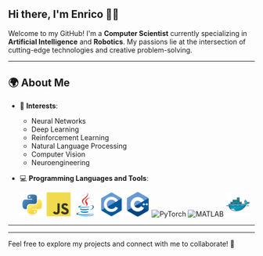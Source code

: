 ## Hi there, I'm Enrico 👋🏼

Welcome to my GitHub! I'm a **Computer Scientist** currently specializing in **Artificial Intelligence** and **Robotics**. My passions lie at the intersection of cutting-edge technologies and creative problem-solving.

---

## 🌍 About Me
- 🧠 **Interests**:  
  - Neural Networks  
  - Deep Learning  
  - Reinforcement Learning  
  - Natural Language Processing  
  - Computer Vision  
  - Neuroengineering  

- 💻 **Programming Languages and Tools**:  
  <p>
    <img src="https://raw.githubusercontent.com/devicons/devicon/master/icons/python/python-original.svg" alt="Python" width="50" height="50">
    <img src="https://raw.githubusercontent.com/devicons/devicon/master/icons/javascript/javascript-original.svg" alt="JavaScript" width="50" height="50">
    <img src="https://raw.githubusercontent.com/devicons/devicon/master/icons/java/java-original.svg" alt="Java" width="50" height="50">
    <img src="https://raw.githubusercontent.com/devicons/devicon/master/icons/c/c-original.svg" alt="C" width="50" height="50">
    <img src="https://raw.githubusercontent.com/devicons/devicon/master/icons/cplusplus/cplusplus-original.svg" alt="C++" width="50" height="50">
    <img src="https://raw.githubusercontent.com/pytorch/pytorch/master/docs/source/_static/img/pytorch-logo-dark.png" alt="PyTorch" width="100" height="50">
    <img src="https://upload.wikimedia.org/wikipedia/commons/2/21/Matlab_Logo.png" alt="MATLAB" width="50" height="50">
    <img src="https://raw.githubusercontent.com/devicons/devicon/master/icons/docker/docker-original.svg" alt="Docker" width="50" height="50">
  </p>

---
<!--
## 📲 Let's Connect

- [![LinkedIn](https://img.shields.io/badge/-LinkedIn-0077B5?logo=linkedin&logoColor=white)](https://www.linkedin.com/in/YOUR-LINK-HERE/)  
- [![Instagram](https://img.shields.io/badge/-Instagram-E4405F?logo=instagram&logoColor=white)](https://www.instagram.com/YOUR-USERNAME-HERE/)  
- 📄 [![CV](https://img.shields.io/badge/-Download_CV-FF4500?logo=microsoft-word&logoColor=white)](LINK-TO-YOUR-CV-HERE)
-->
---

Feel free to explore my projects and connect with me to collaborate! 🚀
